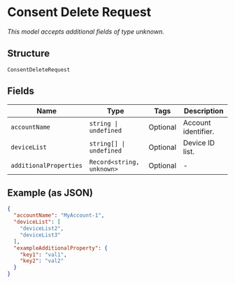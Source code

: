 
# Consent Delete Request

*This model accepts additional fields of type unknown.*

## Structure

`ConsentDeleteRequest`

## Fields

| Name | Type | Tags | Description |
|  --- | --- | --- | --- |
| `accountName` | `string \| undefined` | Optional | Account identifier. |
| `deviceList` | `string[] \| undefined` | Optional | Device ID list. |
| `additionalProperties` | `Record<string, unknown>` | Optional | - |

## Example (as JSON)

```json
{
  "accountName": "MyAccount-1",
  "deviceList": [
    "deviceList2",
    "deviceList3"
  ],
  "exampleAdditionalProperty": {
    "key1": "val1",
    "key2": "val2"
  }
}
```

